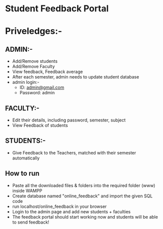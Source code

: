 # Student Feedback Portal
# Priveledges:-

## ADMIN:- 
- Add/Remove students
- Add/Remove Faculty
- View feedback, Feedback average
- After each semester, admin needs to update student database
- admin login:-
  - ID: admin@gmail.com
  - Password: admin

## FACULTY:-
- Edit their details, including password, semester, subject
- View Feedback of students

## STUDENTS:-
- Give Feedback to the Teachers, matched with their semester automatically 

## How to run
- Paste all the downloaded files & folders into the required folder (www) inside WAMPP
- Create database named "online_feedback" and import the given SQL code
- run localhost/online_feedback in your browser
- Login to the admin page and add new students + faculties 
- The feedback portal should start working now and students will be able to send feedback!
